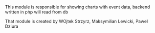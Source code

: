 This module is responsible for showing charts with event data, backend written in php will read from db

That module is created by WOjtek Strzyrz, Maksymilian Lewicki, Pawel Dziura
